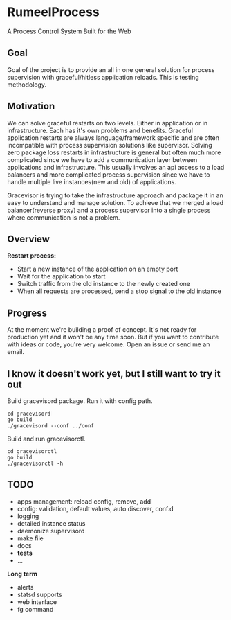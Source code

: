 # RumeelProcess
A Process Control System Built for the Web

## Goal

Goal of the project is to provide an all in one general solution for process supervision with graceful/hitless application reloads.
This is testing methodology.

## Motivation

We can solve graceful restarts on two levels. Either in application or in infrastructure. Each has it's own problems and benefits. Graceful application restarts are always language/framework specific and are often incompatible with process supervision solutions like supervisor. Solving zero package loss restarts in infrastructure is general but often much more complicated since we have to add a communication layer between applications and infrastructure. This usually involves an api access to a load balancers and more complicated process supervision since we have to handle multiple live instances(new and old) of applications.

Gracevisor is trying to take the infrastructure approach and package it in an easy to understand and manage solution. To achieve that we merged a load balancer(reverse proxy) and a process supervisor into a single process where communication is not a problem.

## Overview

**Restart process:**

- Start a new instance of the application on an empty port
- Wait for the application to start
- Switch traffic from the old instance to the newly created one
- When all requests are processed, send a stop signal to the old instance

## Progress

At the moment we're building a proof of concept. It's not ready for production yet and it won't be any time soon. But if you want to contribute with ideas or code, you're very welcome. Open an issue or send me an email.

## I know it doesn't work yet, but I still want to try it out

Build gracevisord package. Run it with config path.

    cd gracevisord
    go build
    ./gracevisord --conf ../conf

Build and run gracevisorctl.

    cd gracevisorctl
    go build
    ./gracevisorctl -h

## TODO

- apps management: reload config, remove, add
- config: validation, default values, auto discover, conf.d
- logging
- detailed instance status
- daemonize supervisord
- make file
- docs
- **tests**
- ...

**Long term**

- alerts
- statsd supports
- web interface
- fg command

